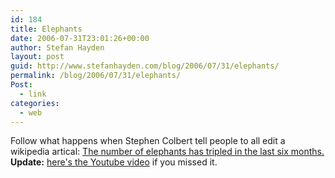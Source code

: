 ```yaml
---
id: 184
title: Elephants
date: 2006-07-31T23:01:26+00:00
author: Stefan Hayden
layout: post
guid: http://www.stefanhayden.com/blog/2006/07/31/elephants/
permalink: /blog/2006/07/31/elephants/
Post:
  - link
categories:
  - web
---
```

Follow what happens when Stephen Colbert tell people to all edit a wikipedia artical: <a href="http://en.wikipedia.org/w/index.php?title=Elephant&action=history">The number of elephants has tripled in the last six months.</a> <strong>Update:</strong> <a href="http://youtube.com/watch?v=zmHm0rGns4I&feature=Views&page=1&t=t&f=b">here's the Youtube video</a> if you missed it.
